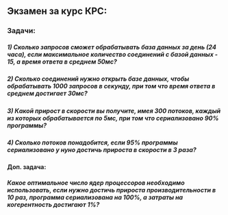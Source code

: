 ## Экзамен за курс КРС:

### Задачи:

##### 1) Сколько запросов сможет обрабатывать база данных за день (24 часа), если максимальное количество соединений с базой данных - 15, а время ответа в среднем 50мс?

##### 2) Сколько соединений нужно открыть базе данных, чтобы обрабатывать 1000 запросов в секунду, при том что время ответа в среднем достигает 30мс?

##### 3) Какой прирост в скорости вы получите, имея 300 потоков, каждый из которых обрабатывается по 5мс, при том что сериализовано 90% программы?

##### 4) Сколько потоков понадобится, если 95% программы сериализовано у нуно достичь прироста в скорости в 3 раза?

#### Доп. задача:

##### Какое оптимальное число ядер процессоров необходимо использовать, если нужно достичь прироста производительности в 10 раз, программа сериализована на 100%, а затраты на когерентность достигают 1%? 
